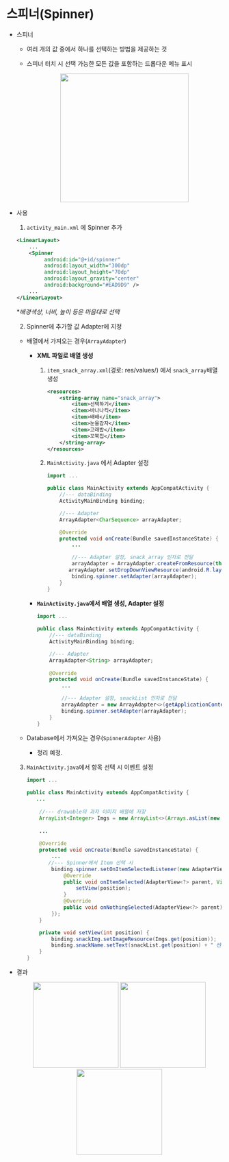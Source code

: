 # 스피너(Spinner)

- 스피너

  - 여러 개의 값 중에서 하나를 선택하는 방법을 제공하는 것

  - 스피너 터치 시 선택 가능한 모든 값을 포함하는 드롭다운 메뉴 표시

    <center>
        <img src="https://user-images.githubusercontent.com/50495214/105133051-5609b780-5b2f-11eb-8d4c-04b2073cc934.png" width="300">
    </center>

  

- 사용

  1.  `activity_main.xml` 에 Spinner 추가

     ```xml
     <LinearLayout>
         ...
         <Spinner
              android:id="@+id/spinner"
              android:layout_width="300dp"
              android:layout_height="70dp"
              android:layout_gravity="center"
              android:background="#EAD9D9" />
         ...
     </LinearLayout>
     ```

     **배경색상, 너비, 높이 등은 마음대로 선택*

     

  2.  Spinner에 추가할 값 Adapter에 지정

     - 배열에서 가져오는 경우(`ArrayAdapter`)

       - **XML 파일로 배열 생성**

         1. `item_snack_array.xml`(경로: res/values/) 에서 `snack_array`배열 생성

            ```xml
            <resources>
                <string-array name="snack_array">
                    <item>선택하기</item>
                    <item>바나나킥</item>
                    <item>배배</item>
                    <item>눈을감자</item>
                    <item>고래밥</item>
                    <item>꼬북칩</item>
                </string-array>
            </resources>
            ```

            

         2. `MainActivity.java` 에서 Adapter 설정

            ```java
            import ...
            
            public class MainActivity extends AppCompatActivity {
                //--- dataBinding
                ActivityMainBinding binding;
            
                //--- Adapter
                ArrayAdapter<CharSequence> arrayAdapter;
            
                @Override
                protected void onCreate(Bundle savedInstanceState) {
                    ...
            
                    //--- Adapter 설정, snack_array 인자로 전달
                    arrayAdapter = ArrayAdapter.createFromResource(this, R.array.snack_array, android.R.layout.simple_spinner_item);
                   arrayAdapter.setDropDownViewResource(android.R.layout.simple_spinner_dropdown_item);
                    binding.spinner.setAdapter(arrayAdapter);
                }
            }
            ```

         

       - **`MainActivity.java`에서 배열 생성, Adapter 설정**

         ```java
         import ...
             
         public class MainActivity extends AppCompatActivity {
             //--- dataBinding
             ActivityMainBinding binding;
         
             //--- Adapter
             ArrayAdapter<String> arrayAdapter;
             
             @Override
             protected void onCreate(Bundle savedInstanceState) {
                 ...
         
                 //--- Adapter 설정, snackList 인자로 전달
                 arrayAdapter = new ArrayAdapter<>(getApplicationContext(), android.R.layout.simple_spinner_dropdown_item, snackList);
                 binding.spinner.setAdapter(arrayAdapter);
             }
         }
         ```

       

     - Database에서 가져오는 경우(`SpinnerAdapter` 사용)

       - 정리 예정.

       

  3. `MainActivity.java`에서 항목 선택 시 이벤트 설정

     ```java
     import ...
         
     public class MainActivity extends AppCompatActivity {
     	...
             
         //--- drawable의 과자 이미지 배열에 저장
         ArrayList<Integer> Imgs = new ArrayList<>(Arrays.asList(new Integer[] {0, R.drawable.bananakick, R.drawable.baebae, R.drawable.nungam, R.drawable.goraebap, R.drawable.kkobuk}));
         
         ...
         
         @Override
         protected void onCreate(Bundle savedInstanceState) {
             ...
     		//--- Spinner에서 Item 선택 시
             binding.spinner.setOnItemSelectedListener(new AdapterView.OnItemSelectedListener() {
                 @Override
                 public void onItemSelected(AdapterView<?> parent, View view, int position, long id) {
                     setView(position);
                 }
                 @Override
                 public void onNothingSelected(AdapterView<?> parent) { }
             });
         }
     
         private void setView(int position) {
             binding.snackImg.setImageResource(Imgs.get(position));
             binding.snackName.setText(snackList.get(position) + " 선택!!");
         }
     }
     ```

     

- 결과

  <center>
      <img src="https://user-images.githubusercontent.com/50495214/105138262-fd8ae800-5b37-11eb-9f04-370987980a55.PNG" width="200">
      <img src="https://user-images.githubusercontent.com/50495214/105138268-febc1500-5b37-11eb-96fe-96d221dbb770.PNG" width="200">
    <img src="https://user-images.githubusercontent.com/50495214/105138269-febc1500-5b37-11eb-85c1-6bc97ca2cde2.PNG" width="200">
  </center>
  
  
  